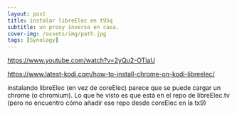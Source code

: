 ```yaml
---
layout: post
title: instalar libreElec en t95q
subtitle: un proxy inverso en casa.
cover-img: /assets/img/path.jpg
tags: [Synology]
---
```


https://www.youtube.com/watch?v=2yQu2-OTiaU

https://www.latest-kodi.com/how-to-install-chrome-on-kodi-libreelec/


instalando libreElec (en vez de coreElec) parece que se puede cargar un chrome (o chromium). Lo que he visto es que está en el repo de libreElec.tv (pero no encuentro cómo añadir ese repo desde coreElec en la tx9)